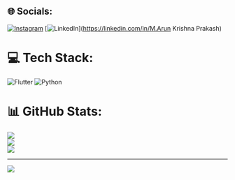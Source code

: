 
## 🌐 Socials:
[![Instagram](https://img.shields.io/badge/Instagram-%23E4405F.svg?logo=Instagram&logoColor=white)](https://instagram.com/arunkrish_078) [![LinkedIn](https://img.shields.io/badge/LinkedIn-%230077B5.svg?logo=linkedin&logoColor=white)](https://linkedin.com/in/M.Arun Krishna Prakash) 

# 💻 Tech Stack:
![Flutter](https://img.shields.io/badge/Flutter-%2302569B.svg?style=for-the-badge&logo=Flutter&logoColor=white) ![Python](https://img.shields.io/badge/python-3670A0?style=for-the-badge&logo=python&logoColor=ffdd54)
# 📊 GitHub Stats:
![](https://github-readme-stats.vercel.app/api?username=Arunkrish7788&theme=dark&hide_border=false&include_all_commits=false&count_private=false)<br/>
![](https://github-readme-streak-stats.herokuapp.com/?user=Arunkrish7788&theme=dark&hide_border=false)<br/>
![](https://github-readme-stats.vercel.app/api/top-langs/?username=Arunkrish7788&theme=dark&hide_border=false&include_all_commits=false&count_private=false&layout=compact)

---
[![](https://visitcount.itsvg.in/api?id=Arunkrish7788&icon=9&color=1)](https://visitcount.itsvg.in)

<!-- Proudly created with GPRM ( https://gprm.itsvg.in ) -->
